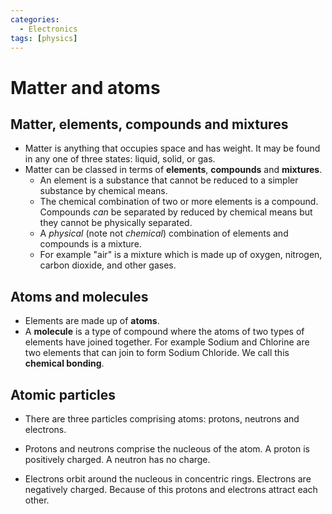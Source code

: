 ```yaml
---
categories:
  - Electronics
tags: [physics]
---
```


# Matter and atoms 

## Matter, elements, compounds and mixtures

- Matter is anything that occupies space and has weight. It may be found in any one of three states:  liquid, solid, or gas.
- Matter can be classed in terms of **elements**, **compounds** and **mixtures**.
  - An element is a substance that cannot be reduced to a simpler substance by chemical means. 
  - The chemical combination of two or more elements is a compound. Compounds _can_ be separated by reduced by chemical means but they cannot be physically separated.
  - A _physical_ (note not _chemical_) combination of elements and compounds is a mixture. 
  - For example "air" is a mixture which is made up of oxygen, nitrogen, carbon dioxide, and other gases.
  
## Atoms and molecules

- Elements are made up of **atoms**. 
-  A **molecule** is a type of compound where the atoms of two types of elements have joined together. For example Sodium and Chlorine are two elements that can join to form Sodium Chloride. We call this **chemical bonding**. 

## Atomic particles

* There are three particles comprising atoms: protons, neutrons and electrons.

* Protons and neutrons comprise the nucleous of the atom. A proton is positively charged. A neutron has no charge.

* Electrons orbit around the nucleous in concentric rings. Electrons are negatively charged. Because of this protons and electrons attract each other.
